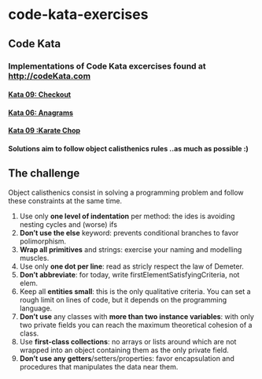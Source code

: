 # code-kata-exercises
<h2>Code Kata</h2>
<h3>Implementations of Code Kata excercises found at <a href="http://codekata.com/">http://codeKata.com</h3>

<h4><a href="http://codekata.com/kata/kata09-back-to-the-checkout/">Kata 09: Checkout </a></h4>
<h4><a href="http://codekata.com/kata/kata06-anagrams/">Kata 06: Anagrams </a></h4>
<h4><a href="http://codekata.com/kata/kata02-karate-chop/">Kata 09 :Karate Chop </a></h4>

<h4>Solutions aim to follow object calisthenics rules ..as much as possible :)</h4>



<h2>The challenge</h2>
<p>Object calisthenics consist in solving a programming problem and follow these constraints at the same time.</p>
<ol>
 <li>Use only <strong>one level of indentation</strong> per method: the ides is avoiding nesting cycles and (worse) ifs</li>
 <li><strong>Don’t use the else</strong> keyword: prevents conditional branches to favor polimorphism.</li>
 <li><strong>Wrap all primitives</strong> and strings: exercise your naming and modelling muscles.</li>
 <li>Use only <strong>one dot per line</strong>: read as stricly respect the law of Demeter.</li>
 <li><strong>Don’t abbreviate</strong>: for today, write firstElementSatisfyingCriteria, not elem.</li>
 <li>Keep all <strong>entities small</strong>: this is the only qualitative criteria. You can set a rough limit on lines of code, but it depends on the programming language.</li>
 <li><strong>Don’t use</strong> any classes with <strong>more than two instance variables</strong>: with only two private fields you can reach the maximum theoretical cohesion of a class.</li>
 <li>Use <strong>first-class collections</strong>: no arrays or lists around which are not wrapped into an object containing them as the only private field.</li>
 <li><strong>Don’t use any getters</strong>/setters/properties: favor encapsulation and procedures that manipulates the data near them.</li>
</ol>
